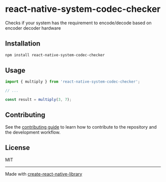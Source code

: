 # react-native-system-codec-checker

Checks if your system has the requirement to encode/decode based on encoder decoder hardware

## Installation

```sh
npm install react-native-system-codec-checker
```

## Usage


```js
import { multiply } from 'react-native-system-codec-checker';

// ...

const result = multiply(3, 7);
```


## Contributing

See the [contributing guide](CONTRIBUTING.md) to learn how to contribute to the repository and the development workflow.

## License

MIT

---

Made with [create-react-native-library](https://github.com/callstack/react-native-builder-bob)
